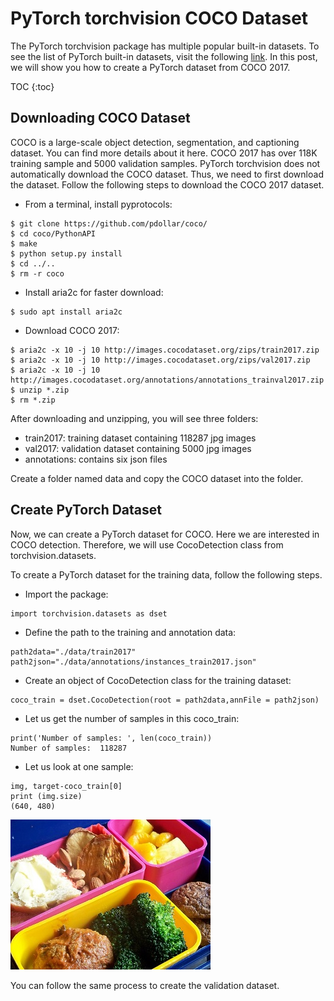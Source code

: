 # PyTorch torchvision COCO Dataset

The PyTorch torchvision package has multiple popular built-in datasets. To see the list of PyTorch built-in datasets, visit the following [link](https://pytorch.org/docs/stable/torchvision/index.html). In this post, we will show you how to create a PyTorch dataset from COCO 2017.

TOC {:toc}

## Downloading COCO Dataset
COCO is a large-scale object detection, segmentation, and captioning dataset. You can find more details about it here. COCO 2017 has over 118K training sample and 5000 validation samples. PyTorch torchvision does not automatically download the COCO dataset. Thus, we need to first download the dataset. Follow the following steps to download the COCO 2017 dataset.

- From a terminal, install pyprotocols:
```
$ git clone https://github.com/pdollar/coco/
$ cd coco/PythonAPI
$ make
$ python setup.py install
$ cd ../..
$ rm -r coco
```

- Install aria2c for faster download:
```
$ sudo apt install aria2c
```

- Download COCO 2017:
```
$ aria2c -x 10 -j 10 http://images.cocodataset.org/zips/train2017.zip
$ aria2c -x 10 -j 10 http://images.cocodataset.org/zips/val2017.zip
$ aria2c -x 10 -j 10 http://images.cocodataset.org/annotations/annotations_trainval2017.zip
$ unzip *.zip
$ rm *.zip
```

After downloading and unzipping, you will see three folders:
- train2017: training dataset containing 118287 jpg images
- val2017: validation dataset containing 5000 jpg images
- annotations: contains six json files

Create a folder named data and copy the COCO dataset into the folder.

## Create PyTorch Dataset
Now, we can create a PyTorch dataset for COCO. Here we are interested in COCO detection. Therefore, we will use CocoDetection class from torchvision.datasets.


To create a PyTorch dataset for the training data, follow the following steps.
- Import the package:

```
import torchvision.datasets as dset
```

- Define the path to the training and annotation data:
```
path2data="./data/train2017"
path2json="./data/annotations/instances_train2017.json"﻿﻿﻿
```

- Create an object of CocoDetection class for the training dataset:

```
coco_train = dset.CocoDetection(root = path2data,annFile = path2json)
```

- Let us get the number of samples in this coco_train:

```
print('Number of samples: ', len(coco_train))
Number of samples:  118287
```

- Let us look at one sample:
```
img, target-coco_train[0]
print (img.size)
(640, 480)
```

![sample image](/images/cocosample.jpg)

You can follow the same process to create the validation dataset.




